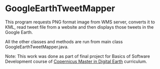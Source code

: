 # GoogleEarthTweetMapper

This program requests PNG format image from WMS server, converts it to KML, read tweet file from a website and then displays those tweets in the Google Earth. 

All the other classes and methods are run from main class GoogleEarthTweetMapper.java. 

Note: This work was done as part of final project for Basics of Software Development course of [Copernicus Master in Digital Earth](https://www.master-cde.eu/) curriculum.  
